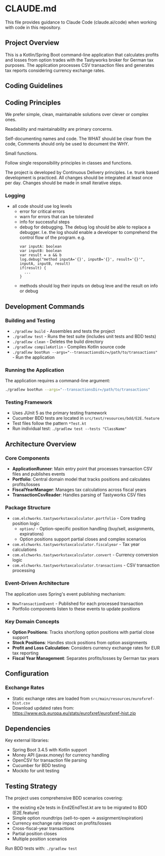 # CLAUDE.md

This file provides guidance to Claude Code (claude.ai/code) when working with code in this repository.

## Project Overview

This is a Kotlin/Spring Boot command-line application that calculates profits and losses from option trades with the Tastyworks broker for German tax purposes. The application processes CSV transaction files and generates tax reports considering currency exchange rates.

## Coding Guidelines

## Coding Principles

We prefer simple, clean, maintainable solutions over clever or complex ones.

Readability and maintainability are primary concerns.

Self-documenting names and code. The WHAT should be clear from the code, Comments should only be used to document the
WHY.

Small functions.

Follow single responsibility principles in classes and functions.

The project is developed by Continuous Delivery principles. I.e. trunk based development is practiced. All changes
should be integrated at least once per day. Changes should be made in small iterative steps.

### Logging
- all code should use log levels
  - error for critical errors
  - warn for errors that can be tolerated
  - info for successful steps
  - debug for debugging. The debug log should be able to replace a debugger. I.e. the log should enable a developer to
    comprehend the control flow of the program. e.g.
    ```
    var inputA: boolean
    var inputB: boolean
    var result = a && b
    log.debug("method inputA='{}', inputB='{}', result='{}'", inputA, inputB, result)
    if(result) {
      ...
    }
    ```
  - methods should log their inputs on debug leve and the result on info or debug
    
    
## Development Commands

### Building and Testing
- `./gradlew build` - Assembles and tests the project
- `./gradlew test` - Runs the test suite (includes unit tests and BDD tests)
- `./gradlew clean` - Deletes the build directory
- `./gradlew compileKotlin` - Compiles Kotlin source code
- `./gradlew bootRun --args="--transactionsDir=/path/to/transactions"` - Run the application

### Running the Application
The application requires a command-line argument:
```bash
./gradlew bootRun --args="--transactionsDir=/path/to/transactions"
```

### Testing Framework
- Uses JUnit 5 as the primary testing framework
- Cucumber BDD tests are located in `src/test/resources/bdd/E2E.feature`
- Test files follow the pattern `*Test.kt`
- Run individual test: `./gradlew test --tests "ClassName"`

## Architecture Overview

### Core Components
- **ApplicationRunner**: Main entry point that processes transaction CSV files and publishes events
- **Portfolio**: Central domain model that tracks positions and calculates profits/losses
- **FiscalYearManager**: Manages tax calculations across fiscal years
- **TransactionCsvReader**: Handles parsing of Tastyworks CSV files

### Package Structure
- `com.elchworks.tastyworkstaxcalculator.portfolio` - Core trading position logic
  - `option/` - Option-specific position handling (buy/sell, assignments, expirations)
  - Option positions support partial closes and complex scenarios
- `com.elchworks.tastyworkstaxcalculator.fiscalyear` - Tax year calculations
- `com.elchworks.tastyworkstaxcalculator.convert` - Currency conversion logic
- `com.elchworks.tastyworkstaxcalculator.transactions` - CSV transaction processing

### Event-Driven Architecture
The application uses Spring's event publishing mechanism:
- `NewTransactionEvent` - Published for each processed transaction
- Portfolio components listen to these events to update positions

### Key Domain Concepts
- **Option Positions**: Tracks short/long option positions with partial close support
- **Stock Positions**: Handles stock positions from option assignments
- **Profit and Loss Calculation**: Considers currency exchange rates for EUR tax reporting
- **Fiscal Year Management**: Separates profits/losses by German tax years

## Configuration

### Exchange Rates
- Static exchange rates are loaded from `src/main/resources/eurofxref-hist.csv`
- Download updated rates from: https://www.ecb.europa.eu/stats/eurofxref/eurofxref-hist.zip

## Dependencies

Key external libraries:
- Spring Boot 3.4.5 with Kotlin support
- Money API (javax.money) for currency handling
- OpenCSV for transaction file parsing
- Cucumber for BDD testing
- Mockito for unit testing

## Testing Strategy

The project uses comprehensive BDD scenarios covering:
- the existing e2e tests in End2EndTest.kt are to be migrated to BDD (E2E.feature)
- Simple option roundtrips (sell-to-open → assignment/expiration)
- Currency exchange rate impact on profits/losses
- Cross-fiscal-year transactions
- Partial position closes
- Multiple position scenarios

Run BDD tests with: `./gradlew test`